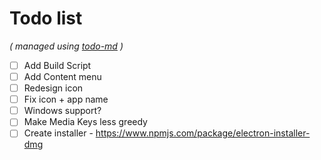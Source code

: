 # Todo list

_\( managed using [todo-md](https://github.com/Hypercubed/todo-md) \)_

- [ ] Add Build Script
- [ ] Add Content menu
- [ ] Redesign icon
- [ ] Fix icon + app name
- [ ] Windows support?
- [ ] Make Media Keys less greedy
- [ ] Create installer - https://www.npmjs.com/package/electron-installer-dmg